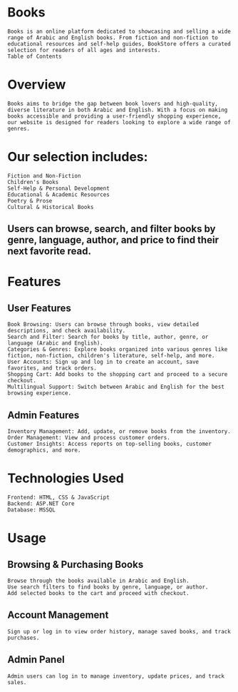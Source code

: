# Books
    Books is an online platform dedicated to showcasing and selling a wide range of Arabic and English books. From fiction and non-fiction to educational resources and self-help guides, BookStore offers a curated selection for readers of all ages and interests.
    Table of Contents
    
# Overview

    Books aims to bridge the gap between book lovers and high-quality, diverse literature in both Arabic and English. With a focus on making books accessible and providing a user-friendly shopping experience, our website is designed for readers looking to explore a wide range of genres.

# Our selection includes:

    Fiction and Non-Fiction
    Children's Books
    Self-Help & Personal Development
    Educational & Academic Resources
    Poetry & Prose
    Cultural & Historical Books

## Users can browse, search, and filter books by genre, language, author, and price to find their next favorite read.

# Features

## User Features

    Book Browsing: Users can browse through books, view detailed descriptions, and check availability.
    Search and Filter: Search for books by title, author, genre, or language (Arabic and English).
    Categories & Genres: Explore books organized into various genres like fiction, non-fiction, children's literature, self-help, and more.
    User Accounts: Sign up and log in to create an account, save favorites, and track orders.
    Shopping Cart: Add books to the shopping cart and proceed to a secure checkout.
    Multilingual Support: Switch between Arabic and English for the best browsing experience.

## Admin Features

    Inventory Management: Add, update, or remove books from the inventory.
    Order Management: View and process customer orders.
    Customer Insights: Access reports on top-selling books, customer demographics, and more.

# Technologies Used

    Frontend: HTML, CSS & JavaScript
    Backend: ASP.NET Core
    Database: MSSQL

# Usage

## Browsing & Purchasing Books

    Browse through the books available in Arabic and English.
    Use search filters to find books by genre, language, or author.
    Add selected books to the cart and proceed with checkout.

## Account Management

    Sign up or log in to view order history, manage saved books, and track purchases.

## Admin Panel

    Admin users can log in to manage inventory, update prices, and track sales.
